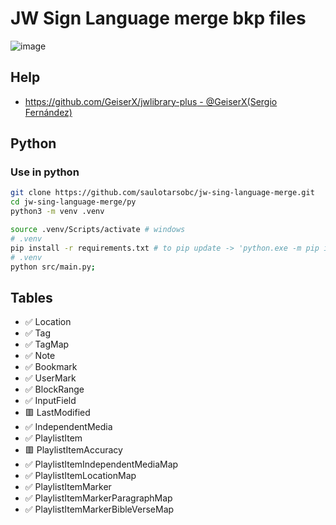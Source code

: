 # JW Sign Language merge bkp files

![image](https://github.com/saulotarsobc/jw-sing-language-merge/assets/23584038/0df72698-5a60-41b9-8d08-2909bed31509)

## Help
- [https://github.com/GeiserX/jwlibrary-plus - @GeiserX(Sergio Fernández)](https://github.com/GeiserX/jwlibrary-plus)

## Python

### Use in python

```sh
git clone https://github.com/saulotarsobc/jw-sing-language-merge.git
cd jw-sing-language-merge/py
python3 -m venv .venv

source .venv/Scripts/activate # windows
# .venv
pip install -r requirements.txt # to pip update -> 'python.exe -m pip install --upgrade pip'
# .venv
python src/main.py;
```

## Tables

- ✅ Location
- ✅ Tag
- ✅ TagMap
- ✅ Note
- ✅ Bookmark
- ✅ UserMark
- ✅ BlockRange
- ✅ InputField
- 🟥 LastModified
- ✅ IndependentMedia
- ✅ PlaylistItem
- 🟥 PlaylistItemAccuracy
- ✅ PlaylistItemIndependentMediaMap
- ✅ PlaylistItemLocationMap
- ✅ PlaylistItemMarker
- ✅ PlaylistItemMarkerParagraphMap
- ✅ PlaylistItemMarkerBibleVerseMap
